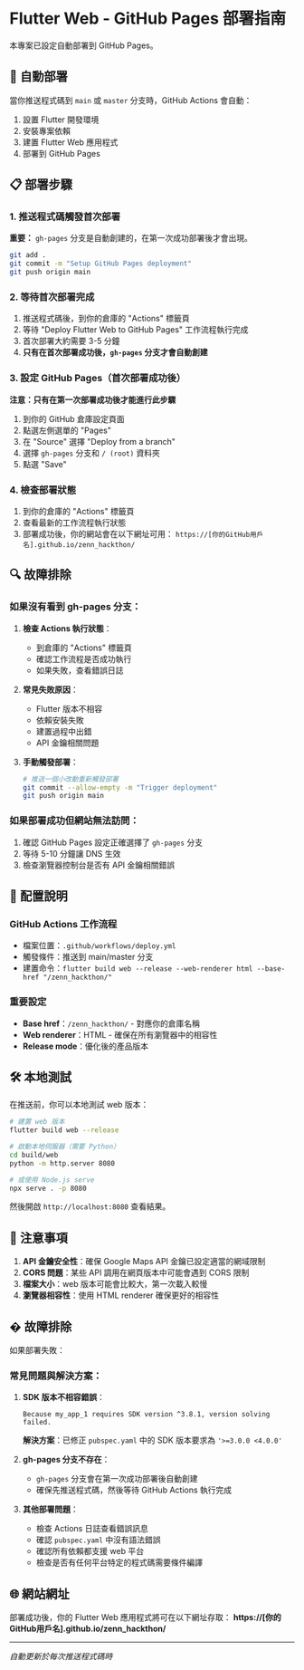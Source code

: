 # Flutter Web - GitHub Pages 部署指南

本專案已設定自動部署到 GitHub Pages。

## 🚀 自動部署

當你推送程式碼到 `main` 或 `master` 分支時，GitHub Actions 會自動：

1. 設置 Flutter 開發環境
2. 安裝專案依賴
3. 建置 Flutter Web 應用程式
4. 部署到 GitHub Pages

## 📋 部署步驟

### 1. 推送程式碼觸發首次部署

**重要：** `gh-pages` 分支是自動創建的，在第一次成功部署後才會出現。

```bash
git add .
git commit -m "Setup GitHub Pages deployment"
git push origin main
```

### 2. 等待首次部署完成

1. 推送程式碼後，到你的倉庫的 "Actions" 標籤頁
2. 等待 "Deploy Flutter Web to GitHub Pages" 工作流程執行完成
3. 首次部署大約需要 3-5 分鐘
4. **只有在首次部署成功後，`gh-pages` 分支才會自動創建**

### 3. 設定 GitHub Pages（首次部署成功後）

**注意：只有在第一次部署成功後才能進行此步驟**

1. 到你的 GitHub 倉庫設定頁面
2. 點選左側選單的 "Pages"
3. 在 "Source" 選擇 "Deploy from a branch"
4. 選擇 `gh-pages` 分支和 `/ (root)` 資料夾
5. 點選 "Save"

### 4. 檢查部署狀態

1. 到你的倉庫的 "Actions" 標籤頁
2. 查看最新的工作流程執行狀態
3. 部署成功後，你的網站會在以下網址可用：
   `https://[你的GitHub用戶名].github.io/zenn_hackthon/`

## 🔍 故障排除

### 如果沒有看到 gh-pages 分支：

1. **檢查 Actions 執行狀態**：
   - 到倉庫的 "Actions" 標籤頁
   - 確認工作流程是否成功執行
   - 如果失敗，查看錯誤日誌

2. **常見失敗原因**：
   - Flutter 版本不相容
   - 依賴安裝失敗
   - 建置過程中出錯
   - API 金鑰相關問題

3. **手動觸發部署**：
   ```bash
   # 推送一個小改動重新觸發部署
   git commit --allow-empty -m "Trigger deployment"
   git push origin main
   ```

### 如果部署成功但網站無法訪問：

1. 確認 GitHub Pages 設定正確選擇了 `gh-pages` 分支
2. 等待 5-10 分鐘讓 DNS 生效
3. 檢查瀏覽器控制台是否有 API 金鑰相關錯誤

## 🔧 配置說明

### GitHub Actions 工作流程
- 檔案位置：`.github/workflows/deploy.yml`
- 觸發條件：推送到 main/master 分支
- 建置命令：`flutter build web --release --web-renderer html --base-href "/zenn_hackthon/"`

### 重要設定
- **Base href**：`/zenn_hackthon/` - 對應你的倉庫名稱
- **Web renderer**：HTML - 確保在所有瀏覽器中的相容性
- **Release mode**：優化後的產品版本

## 🛠️ 本地測試

在推送前，你可以本地測試 web 版本：

```bash
# 建置 web 版本
flutter build web --release

# 啟動本地伺服器（需要 Python）
cd build/web
python -m http.server 8080

# 或使用 Node.js serve
npx serve . -p 8080
```

然後開啟 `http://localhost:8080` 查看結果。

## 📝 注意事項

1. **API 金鑰安全性**：確保 Google Maps API 金鑰已設定適當的網域限制
2. **CORS 問題**：某些 API 調用在網頁版本中可能會遇到 CORS 限制
3. **檔案大小**：web 版本可能會比較大，第一次載入較慢
4. **瀏覽器相容性**：使用 HTML renderer 確保更好的相容性

## �️ 故障排除

如果部署失敗：

### 常見問題與解決方案：

1. **SDK 版本不相容錯誤**：
   ```
   Because my_app_1 requires SDK version ^3.8.1, version solving failed.
   ```
   **解決方案**：已修正 `pubspec.yaml` 中的 SDK 版本要求為 `'>=3.0.0 <4.0.0'`

2. **gh-pages 分支不存在**：
   - `gh-pages` 分支會在第一次成功部署後自動創建
   - 確保先推送程式碼，然後等待 GitHub Actions 執行完成

3. **其他部署問題**：
   - 檢查 Actions 日誌查看錯誤訊息
   - 確認 `pubspec.yaml` 中沒有語法錯誤
   - 確認所有依賴都支援 web 平台
   - 檢查是否有任何平台特定的程式碼需要條件編譯

## 🌐 網站網址

部署成功後，你的 Flutter Web 應用程式將可在以下網址存取：
**https://[你的GitHub用戶名].github.io/zenn_hackthon/**

---

*自動更新於每次推送程式碼時*
